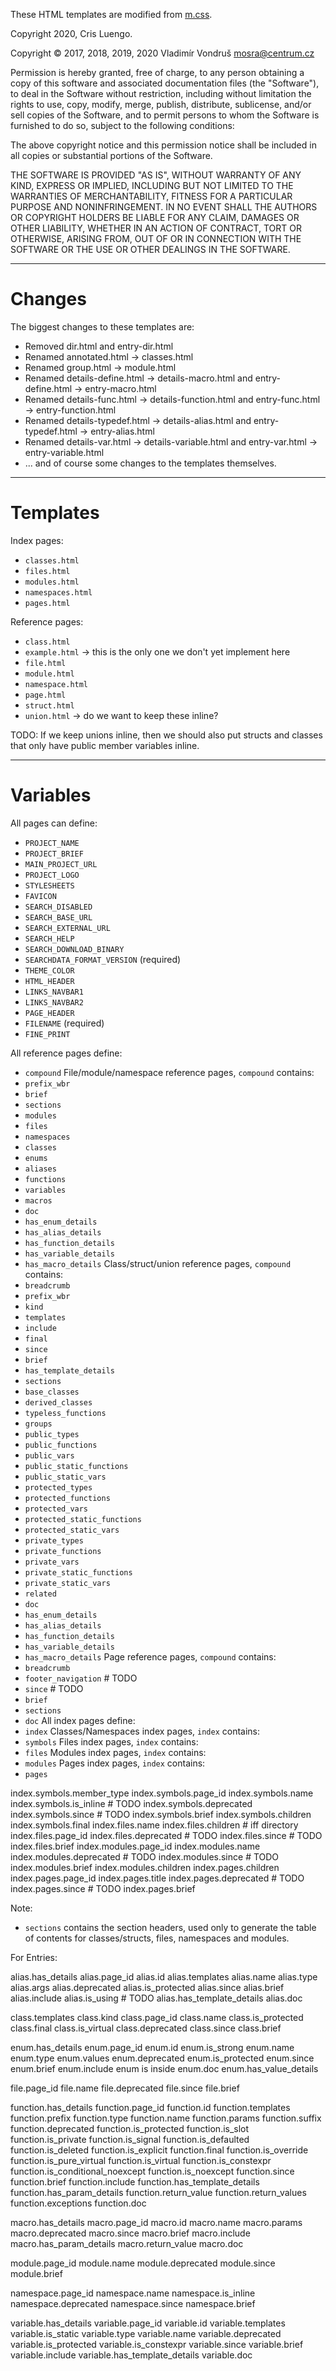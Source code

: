 These HTML templates are modified from [m.css](https://mcss.mosra.cz/).

Copyright 2020, Cris Luengo.

Copyright © 2017, 2018, 2019, 2020 Vladimír Vondruš <mosra@centrum.cz>

Permission is hereby granted, free of charge, to any person obtaining a
copy of this software and associated documentation files (the "Software"),
to deal in the Software without restriction, including without limitation
the rights to use, copy, modify, merge, publish, distribute, sublicense,
and/or sell copies of the Software, and to permit persons to whom the
Software is furnished to do so, subject to the following conditions:

The above copyright notice and this permission notice shall be included
in all copies or substantial portions of the Software.

THE SOFTWARE IS PROVIDED "AS IS", WITHOUT WARRANTY OF ANY KIND, EXPRESS OR
IMPLIED, INCLUDING BUT NOT LIMITED TO THE WARRANTIES OF MERCHANTABILITY,
FITNESS FOR A PARTICULAR PURPOSE AND NONINFRINGEMENT. IN NO EVENT SHALL
THE AUTHORS OR COPYRIGHT HOLDERS BE LIABLE FOR ANY CLAIM, DAMAGES OR OTHER
LIABILITY, WHETHER IN AN ACTION OF CONTRACT, TORT OR OTHERWISE, ARISING
FROM, OUT OF OR IN CONNECTION WITH THE SOFTWARE OR THE USE OR OTHER
DEALINGS IN THE SOFTWARE.

---

# Changes

The biggest changes to these templates are:
- Removed dir.html and entry-dir.html
- Renamed annotated.html -> classes.html
- Renamed group.html -> module.html
- Renamed details-define.html -> details-macro.html and entry-define.html -> entry-macro.html
- Renamed details-func.html -> details-function.html and entry-func.html -> entry-function.html
- Renamed details-typedef.html -> details-alias.html and entry-typedef.html -> entry-alias.html
- Renamed details-var.html -> details-variable.html and entry-var.html -> entry-variable.html
- ... and of course some changes to the templates themselves.

---

# Templates

Index pages:
- `classes.html`
- `files.html`
- `modules.html`
- `namespaces.html`
- `pages.html`

Reference pages:
- `class.html`
- `example.html` -> this is the only one we don't yet implement here
- `file.html`
- `module.html`
- `namespace.html`
- `page.html`
- `struct.html`
- `union.html` -> do we want to keep these inline?

TODO: If we keep unions inline, then we should also put structs and classes that only have public
member variables inline.

---

# Variables

All pages can define:
- `PROJECT_NAME`
- `PROJECT_BRIEF`
- `MAIN_PROJECT_URL`
- `PROJECT_LOGO`
- `STYLESHEETS`
- `FAVICON`
- `SEARCH_DISABLED`
- `SEARCH_BASE_URL`
- `SEARCH_EXTERNAL_URL`
- `SEARCH_HELP`
- `SEARCH_DOWNLOAD_BINARY`
- `SEARCHDATA_FORMAT_VERSION` (required)
- `THEME_COLOR`
- `HTML_HEADER`
- `LINKS_NAVBAR1`
- `LINKS_NAVBAR2`
- `PAGE_HEADER`
- `FILENAME` (required)
- `FINE_PRINT`

All reference pages define:
- `compound`
File/module/namespace reference pages, `compound` contains:
- `prefix_wbr`
- `brief`
- `sections`
- `modules`
- `files`
- `namespaces`
- `classes`
- `enums`
- `aliases`
- `functions`
- `variables`
- `macros`
- `doc`
- `has_enum_details`
- `has_alias_details`
- `has_function_details`
- `has_variable_details`
- `has_macro_details`
Class/struct/union reference pages, `compound` contains:
- `breadcrumb`
- `prefix_wbr`
- `kind`
- `templates`
- `include`
- `final`
- `since`
- `brief`
- `has_template_details`
- `sections`
- `base_classes`
- `derived_classes`
- `typeless_functions`
- `groups`
- `public_types`
- `public_functions`
- `public_vars`
- `public_static_functions`
- `public_static_vars`
- `protected_types`
- `protected_functions`
- `protected_vars`
- `protected_static_functions`
- `protected_static_vars`
- `private_types`
- `private_functions`
- `private_vars`
- `private_static_functions`
- `private_static_vars`
- `related`
- `doc`
- `has_enum_details`
- `has_alias_details`
- `has_function_details`
- `has_variable_details`
- `has_macro_details`
Page reference pages, `compound` contains:
- `breadcrumb`
- `footer_navigation` # TODO
- `since` # TODO
- `brief`
- `sections`
- `doc`
All index pages define:
- `index`
Classes/Namespaces index pages, `index` contains:
- `symbols`
Files index pages, `index` contains:
- `files`
Modules index pages, `index` contains:
- `modules`
Pages index pages, `index` contains:
- `pages`

index.symbols.member_type
index.symbols.page_id
index.symbols.name
index.symbols.is_inline # TODO
index.symbols.deprecated
index.symbols.since # TODO
index.symbols.brief
index.symbols.children
index.symbols.final
index.files.name
index.files.children # iff directory
index.files.page_id
index.files.deprecated # TODO
index.files.since # TODO
index.files.brief
index.modules.page_id
index.modules.name
index.modules.deprecated # TODO
index.modules.since # TODO
index.modules.brief
index.modules.children
index.pages.children
index.pages.page_id
index.pages.title
index.pages.deprecated # TODO
index.pages.since # TODO
index.pages.brief

Note:
- `sections` contains the section headers, used only to generate the table of contents for classes/structs, files, namespaces and modules.

For Entries:

alias.has_details
alias.page_id
alias.id
alias.templates
alias.name
alias.type
alias.args
alias.deprecated
alias.is_protected
alias.since
alias.brief
alias.include
alias.is_using # TODO
alias.has_template_details
alias.doc

class.templates
class.kind
class.page_id
class.name
class.is_protected
class.final
class.is_virtual
class.deprecated
class.since
class.brief

enum.has_details
enum.page_id
enum.id
enum.is_strong
enum.name
enum.type
enum.values
enum.deprecated
enum.is_protected
enum.since
enum.brief
enum.include
enum is inside
enum.doc
enum.has_value_details

file.page_id
file.name
file.deprecated
file.since
file.brief

function.has_details
function.page_id
function.id
function.templates
function.prefix
function.type
function.name
function.params
function.suffix
function.deprecated
function.is_protected
function.is_slot
function.is_private
function.is_signal
function.is_defaulted
function.is_deleted
function.is_explicit
function.final
function.is_override
function.is_pure_virtual
function.is_virtual
function.is_constexpr
function.is_conditional_noexcept
function.is_noexcept
function.since
function.brief
function.include
function.has_template_details
function.has_param_details
function.return_value
function.return_values
function.exceptions
function.doc

macro.has_details
macro.page_id
macro.id
macro.name
macro.params
macro.deprecated
macro.since
macro.brief
macro.include
macro.has_param_details
macro.return_value
macro.doc

module.page_id
module.name
module.deprecated
module.since
module.brief

namespace.page_id
namespace.name
namespace.is_inline
namespace.deprecated
namespace.since
namespace.brief

variable.has_details
variable.page_id
variable.id
variable.templates
variable.is_static
variable.type
variable.name
variable.deprecated
variable.is_protected
variable.is_constexpr
variable.since
variable.brief
variable.include
variable.has_template_details
variable.doc
